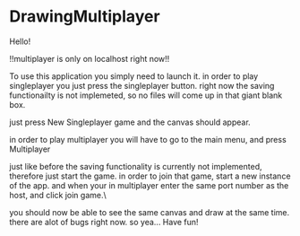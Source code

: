 # DrawingMultiplayer
Hello!

!!multiplayer is only on localhost right now!!

To use this application you simply need to launch it.
in order to play singleplayer you just press the singleplayer button.
right now the saving functionailty is not implemeted, so no files will come up in that giant blank box. 

just press New Singleplayer game and the canvas should appear.

in order to play multiplayer you will have to go to the main menu, and press Multiplayer

just like before the saving functionality is currently not implemented, therefore just start the game. 
in order to join that game, start a new instance of the app. and when your in multiplayer enter the same port number as the host, and click join game.\

you should now be able to see the same canvas and draw at the same time.
there are alot of bugs right now. so yea... Have fun!
